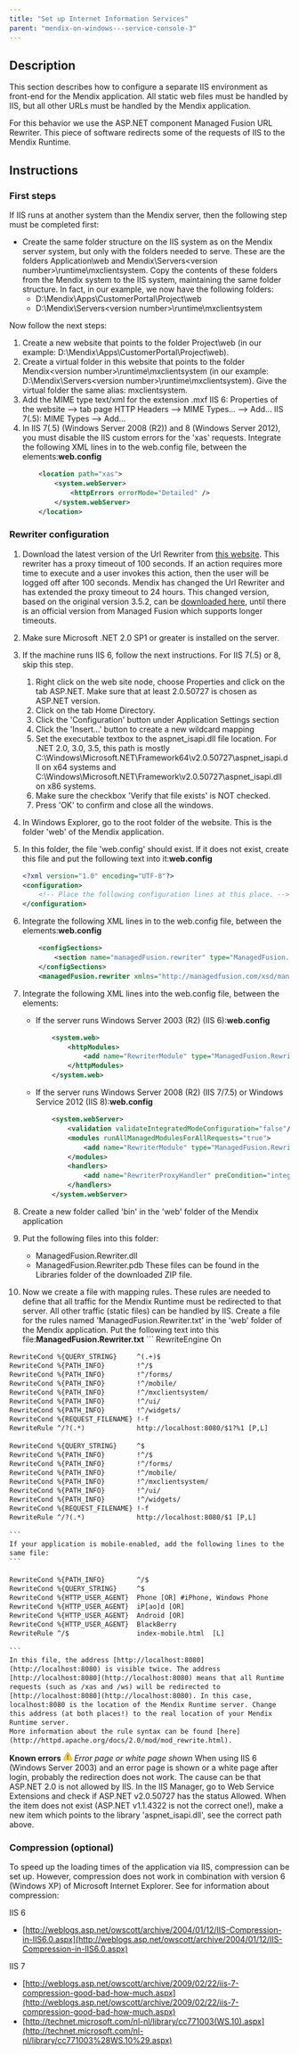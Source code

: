 ```yaml
---
title: "Set up Internet Information Services"
parent: "mendix-on-windows---service-console-3"
---
```

## Description

This section describes how to configure a separate IIS environment as front-end for the Mendix application. All static web files must be handled by IIS, but all other URLs must be handled by the Mendix application.

For this behavior we use the ASP.NET component Managed Fusion URL Rewriter. This piece of software redirects some of the requests of IIS to the Mendix Runtime.

## Instructions

### First steps

If IIS runs at another system than the Mendix server, then the following step must be completed first:

*   Create the same folder structure on the IIS system as on the Mendix server system, but only with the folders needed to serve. These are the folders Application\web and Mendix\Servers\<version number>\runtime\mxclientsystem. Copy the contents of these folders from the Mendix system to the IIS system, maintaining the same folder structure.
    In fact, in our example, we now have the following folders:
    *   D:\Mendix\Apps\CustomerPortal\Project\web
    *   D:\Mendix\Servers\<version number>\runtime\mxclientsystem

Now follow the next steps:

1.  Create a new website that points to the folder Project\web (in our example: D:\Mendix\Apps\CustomerPortal\Project\web).
2.  Create a virtual folder in this website that points to the folder Mendix\<version number>\runtime\mxclientsystem (in our example: D:\Mendix\Servers\<version number>\runtime\mxclientsystem). Give the virtual folder the same alias: mxclientsystem.
3.  Add the MIME type text/xml for the extension .mxf
    IIS 6: Properties of the website --> tab page HTTP Headers --> MIME Types... --> Add...
    IIS 7(.5): MIME Types --> Add...
4.  In IIS 7(.5) (Windows Server 2008 (R2)) and 8 (Windows Server 2012), you must disable the IIS custom errors for the 'xas' requests.
    Integrate the following XML lines in to the web.config file, between the <configuration> elements:**web.config**
    ```xml
    	<location path="xas">
    		<system.webServer>
    			<httpErrors errorMode="Detailed" />
    		</system.webServer>
    	</location>

    ```

### Rewriter configuration

1.  Download the latest version of the Url Rewriter from [this website](http://urlrewriter.codeplex.com/).
    This rewriter has a proxy timeout of 100 seconds. If an action requires more time to execute and a user invokes this action, then the user will be logged off after 100 seconds. Mendix has changed the Url Rewriter and has extended the proxy timeout to 24 hours. This changed version, based on the original version 3.5.2, can be [downloaded here](attachments/2621620/2752956.zip), until there is an official version from Managed Fusion which supports longer timeouts.
2.  Make sure Microsoft .NET 2.0 SP1 or greater is installed on the server.
3.  If the machine runs IIS 6, follow the next instructions. For IIS 7(.5) or 8, skip this step.
    1.  Right click on the web site node, choose Properties and click on the tab ASP.NET. Make sure that at least 2.0.50727 is chosen as ASP.NET version.
    2.  Click on the tab Home Directory.
    3.  Click the 'Configuration' button under Application Settings section
    4.  Click the 'Insert...' button to create a new wildcard mapping
    5.  Set the executable textbox to the aspnet_isapi.dll file location. For .NET 2.0, 3.0, 3.5, this path is mostly C:\Windows\Microsoft.NET\Framework64\v2.0.50727\aspnet_isapi.dll on x64 systems and C:\Windows\Microsoft.NET\Framework\v2.0.50727\aspnet_isapi.dll on x86 systems.
    6.  Make sure the checkbox 'Verify that file exists' is NOT checked.
    7.  Press 'OK' to confirm and close all the windows.
4.  In Windows Explorer, go to the root folder of the website. This is the folder 'web' of the Mendix application.
5.  In this folder, the file 'web.config' should exist. If it does not exist, create this file and put the following text into it:**web.config**
    ```xml
    <?xml version="1.0" encoding="UTF-8"?>
    <configuration>
        <!-- Place the following configuration lines at this place. -->
    </configuration>

    ```

6.  Integrate the following XML lines in to the web.config file, between the <configuration> elements:**web.config**
    ```xml
    	<configSections>
    		<section name="managedFusion.rewriter" type="ManagedFusion.Rewriter.Configuration.ManagedFusionRewriterSectionGroup"/>
    	</configSections>
    	<managedFusion.rewriter xmlns="http://managedfusion.com/xsd/managedFusion/rewriter"/>

    ```

7.  Integrate the following XML lines into the web.config file, between the <configuration> elements:
    *   If the server runs Windows Server 2003 (R2) (IIS 6):**web.config**
        ```xml
        	<system.web>
        		<httpModules>
        			<add name="RewriterModule" type="ManagedFusion.Rewriter.RewriterModule, ManagedFusion.Rewriter"/>
        		</httpModules>
        	</system.web>

        ```

    *   If the server runs Windows Server 2008 (R2) (IIS 7/7.5) or Windows Service 2012 (IIS 8):**web.config**
        ```xml
        	<system.webServer>
        		<validation validateIntegratedModeConfiguration="false"/>
        		<modules runAllManagedModulesForAllRequests="true">
        			<add name="RewriterModule" type="ManagedFusion.Rewriter.RewriterModule, ManagedFusion.Rewriter"/>
        		</modules>
        		<handlers>
        			<add name="RewriterProxyHandler" preCondition="integratedMode" verb="*" path="RewriterProxy.axd" type="System.Web.HttpForbiddenHandler, System.Web, Version=2.0.0.0, Culture=neutral, PublicKeyToken=b03f5f7f11d50a3a"/>
        		</handlers>
        	</system.webServer>

        ```

8.  Create a new folder called 'bin' in the 'web' folder of the Mendix application
9.  Put the following files into this folder:
    *   ManagedFusion.Rewriter.dll
    *   ManagedFusion.Rewriter.pdb
        These files can be found in the Libraries folder of the downloaded ZIP file.
10.  Now we create a file with mapping rules. These rules are needed to define that all traffic for the Mendix Runtime must be redirected to that server. All other traffic (static files) can be handled by IIS.
    Create a file for the rules named 'ManagedFusion.Rewriter.txt' in the 'web' folder of the Mendix application. Put the following text into this file:**ManagedFusion.Rewriter.txt**
    ```
    RewriteEngine On

    RewriteCond %{QUERY_STRING}     ^(.+)$
    RewriteCond %{PATH_INFO}        !^/$
    RewriteCond %{PATH_INFO}        !^/forms/
    RewriteCond %{PATH_INFO}        !^/mobile/
    RewriteCond %{PATH_INFO}        !^/mxclientsystem/
    RewriteCond %{PATH_INFO}        !^/ui/
    RewriteCond %{PATH_INFO}        !^/widgets/
    RewriteCond %{REQUEST_FILENAME} !-f
    RewriteRule ^/?(.*)             http://localhost:8080/$1?%1 [P,L]

    RewriteCond %{QUERY_STRING}     ^$
    RewriteCond %{PATH_INFO}        !^/$
    RewriteCond %{PATH_INFO}        !^/forms/
    RewriteCond %{PATH_INFO}        !^/mobile/
    RewriteCond %{PATH_INFO}        !^/mxclientsystem/
    RewriteCond %{PATH_INFO}        !^/ui/
    RewriteCond %{PATH_INFO}        !^/widgets/
    RewriteCond %{REQUEST_FILENAME} !-f
    RewriteRule ^/?(.*)             http://localhost:8080/$1 [P,L]

    ```
    If your application is mobile-enabled, add the following lines to the same file:
    ```

    RewriteCond %{PATH_INFO}        ^/$
    RewriteCond %{QUERY_STRING}     ^$
    RewriteCond %{HTTP_USER_AGENT}  Phone [OR] #iPhone, Windows Phone
    RewriteCond %{HTTP_USER_AGENT}  iP[ao]d [OR]
    RewriteCond %{HTTP_USER_AGENT}  Android [OR]
    RewriteCond %{HTTP_USER_AGENT}  BlackBerry
    RewriteRule ^/$                 index-mobile.html  [L]

    ```
    In this file, the address [http://localhost:8080](http://localhost:8080) is visible twice. The address [http://localhost:8080](http://localhost:8080) means that all Runtime requests (such as /xas and /ws) will be redirected to [http://localhost:8080](http://localhost:8080). In this case, localhost:8080 is the location of the Mendix Runtime server. Change this address (at both places!) to the real location of your Mendix Runtime server.
    More information about the rule syntax can be found [here](http://httpd.apache.org/docs/2.0/mod/mod_rewrite.html).

**Known errors**
![(warning)](images/icons/emoticons/warning.png) _Error page or white page shown_
When using IIS 6 (Windows Server 2003) and an error page is shown or a white page after login, probably the redirection does not work. The cause can be that ASP.NET 2.0 is not allowed by IIS. In the IIS Manager, go to Web Service Extensions and check if ASP.NET v2.0.50727 has the status Allowed. When the item does not exist (ASP.NET v1.1.4322 is not the correct one!), make a new item which points to the library 'aspnet_isapi.dll', see the correct path above.

### Compression (optional)

To speed up the loading times of the application via IIS, compression can be set up. However, compression does not work in combination with version 6 (Windows XP) of Microsoft Internet Explorer. See for information about compression:

IIS 6

*   [http://weblogs.asp.net/owscott/archive/2004/01/12/IIS-Compression-in-IIS6.0.aspx](http://weblogs.asp.net/owscott/archive/2004/01/12/IIS-Compression-in-IIS6.0.aspx)

IIS 7

*   [http://weblogs.asp.net/owscott/archive/2009/02/22/iis-7-compression-good-bad-how-much.aspx](http://weblogs.asp.net/owscott/archive/2009/02/22/iis-7-compression-good-bad-how-much.aspx)
*   [http://technet.microsoft.com/nl-nl/library/cc771003(WS.10).aspx](http://technet.microsoft.com/nl-nl/library/cc771003%28WS.10%29.aspx)
